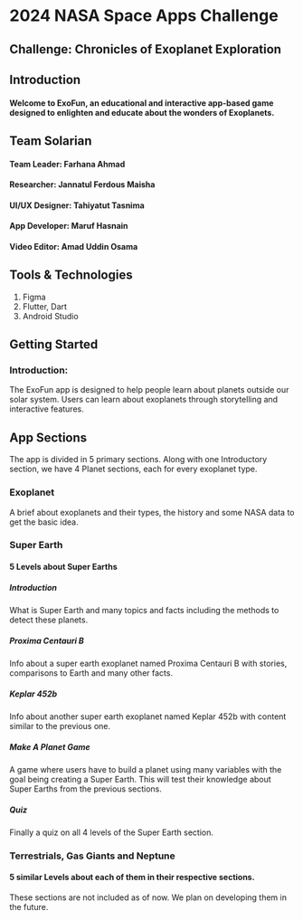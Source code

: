 # 2024 NASA Space Apps Challenge
## Challenge: Chronicles of Exoplanet Exploration

## Introduction
#### Welcome to ExoFun, an educational and interactive app-based game designed to enlighten and educate about the wonders of Exoplanets.

## Team Solarian
#### Team Leader: Farhana Ahmad
#### Researcher: Jannatul Ferdous Maisha
#### UI/UX Designer: Tahiyatut Tasnima
#### App Developer: Maruf Hasnain
#### Video Editor: Amad Uddin Osama

## Tools & Technologies
   1. Figma
   2. Flutter, Dart 
   3. Android Studio

## Getting Started
### Introduction:
The ExoFun app is designed to help people learn about planets outside our solar system. Users can learn about exoplanets through storytelling and interactive features.

## App Sections
The app is divided in 5 primary sections. Along with one Introductory section, we have 4 Planet sections, each for every exoplanet type.
### Exoplanet
A brief about exoplanets and their types, the history and some NASA data to get the basic idea.
### Super Earth
#### 5 Levels about Super Earths
##### Introduction
What is Super Earth and many topics and facts including the methods to detect these planets.
##### Proxima Centauri B
Info about a super earth exoplanet named Proxima Centauri B with stories, comparisons to Earth and many other facts.
##### Keplar 452b
Info about another super earth exoplanet named Keplar 452b with content similar to the previous one.
##### Make A Planet Game 
A game where users have to build a planet using many variables with the goal being creating a Super Earth. This will test their knowledge about Super Earths from the previous sections.
##### Quiz
Finally a quiz on all 4 levels of the Super Earth section.

### Terrestrials, Gas Giants and Neptune 
#### 5 similar Levels about each of them in their respective sections.
These sections are not included as of now. We plan on developing them in the future.



